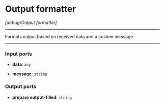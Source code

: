 # Output formatter

_[debug/Output formatter]_

---

Formats output based on received data and a custom message.<br>

---

### Input ports

* __data__: ` any `


* __message__: ` string `

### Output ports

* __prepare output-filled__: ` string `


